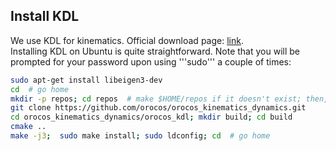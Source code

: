 ## Install KDL

We use KDL for kinematics. Official download page: [link](http://www.orocos.org/kdl). </br>
Installing KDL on Ubuntu is quite straightforward. Note that you will be prompted for your password upon using '''sudo''' a couple of times:

```bash
sudo apt-get install libeigen3-dev
cd  # go home
mkdir -p repos; cd repos  # make $HOME/repos if it doesn't exist; then, enter it
git clone https://github.com/orocos/orocos_kinematics_dynamics.git
cd orocos_kinematics_dynamics/orocos_kdl; mkdir build; cd build
cmake ..
make -j3;  sudo make install; sudo ldconfig; cd  # go home
```
